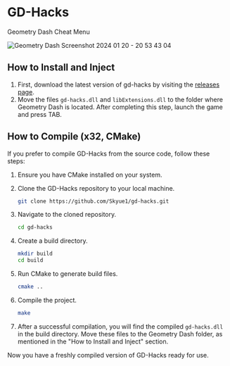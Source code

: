# GD-Hacks

Geometry Dash Cheat Menu

![Geometry Dash Screenshot 2024 01 20 - 20 53 43 04](https://github.com/qwix456/gd-hacks/assets/104967297/4b5201ba-f254-4544-bba0-6b446ff75d67)

## How to Install and Inject

1. First, download the latest version of gd-hacks by visiting the [releases page](https://github.com/Skyue1/gd-hacks/releases).
2. Move the files `gd-hacks.dll` and `libExtensions.dll` to the folder where Geometry Dash is located. After completing this step, launch the game and press TAB.

## How to Compile (x32, CMake)

If you prefer to compile GD-Hacks from the source code, follow these steps:

1. Ensure you have CMake installed on your system.
2. Clone the GD-Hacks repository to your local machine.

   ```bash
   git clone https://github.com/Skyue1/gd-hacks.git
   ```

3. Navigate to the cloned repository.

   ```bash
   cd gd-hacks
   ```

4. Create a build directory.

   ```bash
   mkdir build
   cd build
   ```

5. Run CMake to generate build files.

   ```bash
   cmake ..
   ```

6. Compile the project.

   ```bash
   make
   ```

7. After a successful compilation, you will find the compiled `gd-hacks.dll` in the build directory. Move these files to the Geometry Dash folder, as mentioned in the "How to Install and Inject" section.

Now you have a freshly compiled version of GD-Hacks ready for use.
